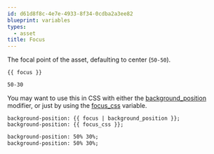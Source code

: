 ```yaml
---
id: d61d8f8c-4e7e-4933-8f34-0cdba2a3ee82
blueprint: variables
types:
  - asset
title: Focus
---
```

The focal point of the asset, defaulting to center (`50-50`).

```
{{ focus }}
```

```html
50-30
```

You may want to use this in CSS with either the [background_position](/modifiers/background_position) modifier, or just by using the [focus_css](/variables/focus_css) variable.

```
background-position: {{ focus | background_position }};
background-position: {{ focus_css }};
```

```html
background-position: 50% 30%;
background-position: 50% 30%;
```
